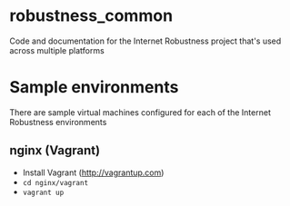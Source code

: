 robustness_common
=================

Code and documentation for the Internet Robustness project that's used across multiple platforms

# Sample environments

There are sample virtual machines configured for each of the Internet Robustness environments

## nginx (Vagrant)

* Install Vagrant (http://vagrantup.com)
* ```cd nginx/vagrant```
* ```vagrant up```


